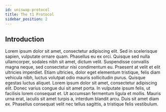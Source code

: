 ```yaml
---
id: uniswap-protocol
title: The t1 Protocol
sidebar_position: 2
---
```



## Introduction

Lorem ipsum dolor sit amet, consectetur adipiscing elit. Sed in scelerisque sapien, vulputate ornare quam. Phasellus eu ex orci. Quisque sed nulla ullamcorper, sodales nibh sit amet, dictum velit. Suspendisse convallis magna neque, sed consectetur nisi condimentum eu. Praesent at velit et elit ultricies imperdiet. Etiam ultricies, dolor eget elementum tristique, felis diam vehicula nibh, luctus volutpat odio mauris sollicitudin purus. Quisque egestas luctus aliquet. Lorem ipsum dolor sit amet, consectetur adipiscing elit. Donec varius congue dui sit amet porta. In vulputate ipsum felis, ut facilisis lorem consequat et. Ut accumsan fermentum ligula et mollis. Mauris urna erat, iaculis sit amet turpis a, interdum blandit arcu. Duis sit amet diam ex. Phasellus consequat velit nec tellus sagittis, a tristique felis vestibulum.
